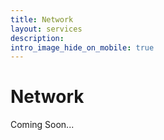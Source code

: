 ```yaml
---
title: Network
layout: services
description: 
intro_image_hide_on_mobile: true
---
```


# Network
Coming Soon...
